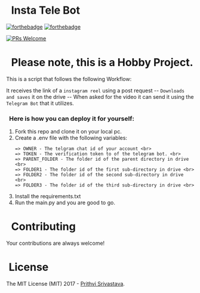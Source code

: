 # &nbsp; Insta Tele Bot

[![forthebadge](https://forthebadge.com/images/badges/made-with-python.svg)](https://forthebadge.com)
[![forthebadge](http://forthebadge.com/images/badges/built-with-love.svg)](http://forthebadge.com)


[![PRs Welcome](https://img.shields.io/badge/PRs-welcome-brightgreen.svg?style=shields)](http://makeapullrequest.com)

<h1> &nbsp; Please note, this is a Hobby Project.</h1> 

This is a script that follows the following Workflow:

It receives the link of a `instagram reel` using a post request -- `Downloads and saves` it on the drive -- When asked for the video it can send it using the `Telegram Bot` that it utilizes.

<h3> &nbsp; Here is how you can deploy it for yourself:</h3>

1) Fork this repo and clone it on your local pc.
2) Create a .env file with the following variables: <br>
    ```
    => OWNER - The telgram chat id of your account <br>
    => TOKEN - The verification token to of the telegram bot. <br>
    => PARENT_FOLDER - The folder id of the parent directory in drive <br>
    => FOLDER1 - The folder id of the first sub-directory in drive <br>
    => FOLDER2 - The folder id of the second sub-directory in drive <br>
    => FOLDER3 - The folder id of the third sub-directory in drive <br>
    ```
3) Install the requirements.txt
4) Run the main.py and you are good to go.

# &nbsp; Contributing

Your contributions are always welcome!

# &nbsp;License

The MIT License (MIT) 2017 - [Prithvi Srivastava](https://github.com/prithvi824/).
